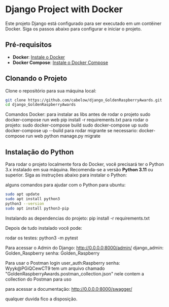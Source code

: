 # Django Project with Docker

Este projeto Django está configurado para ser executado em um contêiner Docker. Siga os passos abaixo para configurar e iniciar o projeto.

## Pré-requisitos

- **Docker**: [Instale o Docker](https://docs.docker.com/get-docker/)
- **Docker Compose**: [Instale o Docker Compose](https://docs.docker.com/compose/install/)

## Clonando o Projeto

Clone o repositório para sua máquina local:

```bash
git clone https://github.com/cabelow/django_GoldenRaspberryAwards.git
cd django_GoldenRaspberryAwards
```


Comandos Docker:
para instalar as libs antes de rodar o projeto
sudo docker-compose run web pip install -r requirements.txt
para rodar o projeto:
sudo docker-compose build
sudo docker-compose up
sudo docker-compose up --build
para rodar migrante se necessario:
docker-compose run web python manage.py migrate



## Instalação do Python

Para rodar o projeto localmente fora do Docker, você precisará ter o Python 3.x instalado em sua máquina. Recomenda-se a versão **Python 3.11** ou superior. Siga as instruções abaixo para instalar o Python:

alguns comandos para ajudar com o Python para ubuntu:

```bash
sudo apt update
sudo apt install python3
python3 --version
sudo apt install python3-pip
```

Instalando as dependencias do projeto:
pip install -r requirements.txt


Depois de tudo instalado você pode:

rodar os testes:
python3 -m pytest


Para acessar o Admin do Django:
http://0.0.0.0:8000/admin/
django_admin: Golden_Raspberry
senha: Golden_Raspberry

Para usar o Postman login
user_auth:Raspberry
senha: Wyyk@PGiQCewCT9
tem um arquivo chamado "GoldenRaspberryAwards.postman_collection.json"
nele contem a collection do Postman para uso

para acessar a documentação:
http://0.0.0.0:8000/swagger/

qualquer duvida fico a disposição.